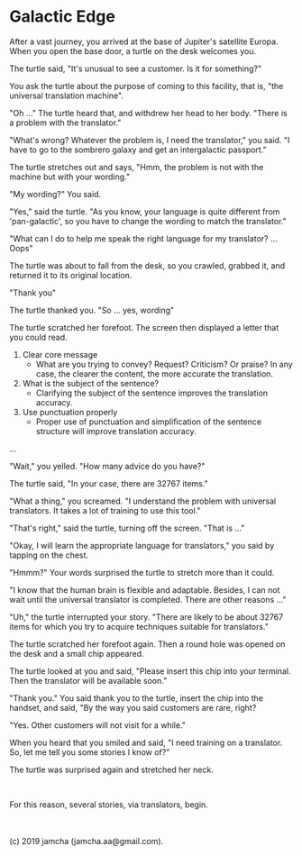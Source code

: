 

# Galactic Edge

After a vast journey, you arrived at the base of Jupiter's satellite Europa. When you open the base door, a turtle on the desk welcomes you.

The turtle said, "It's unusual to see a customer. Is it for something?"

You ask the turtle about the purpose of coming to this facility, that is, "the universal translation machine".

"Oh ..." The turtle heard that, and withdrew her head to her body. "There is a problem with the translator."

"What's wrong? Whatever the problem is, I need the translator," you said. "I have to go to the sombrero galaxy and get an intergalactic passport."

The turtle stretches out and says, "Hmm, the problem is not with the machine but with your wording."

"My wording?" You said.

"Yes," said the turtle. "As you know, your language is quite different from 'pan-galactic', so you have to change the wording to match the translator."

"What can I do to help me speak the right language for my translator? ... Oops"

The turtle was about to fall from the desk, so you crawled, grabbed it, and returned it to its original location.

"Thank you"

The turtle thanked you. "So ... yes, wording"

The turtle scratched her forefoot. The screen then displayed a letter that you could read.

1.  Clear core message
    -   What are you trying to convey? Request? Criticism? Or praise? In any case, the clearer the content, the more accurate the translation.
2.  What is the subject of the sentence?
    -   Clarifying the subject of the sentence improves the translation accuracy.
3.  Use punctuation properly
    -   Proper use of punctuation and simplification of the sentence structure will improve translation accuracy.

...

"Wait," you yelled. "How many advice do you have?"

The turtle said, "In your case, there are 32767 items."

"What a thing," you screamed. "I understand the problem with universal translators. It takes a lot of training to use this tool."

"That's right," said the turtle, turning off the screen. "That is ..."

"Okay, I will learn the appropriate language for translators," you said by tapping on the chest.

"Hmmm?" Your words surprised the turtle to stretch more than it could.

"I know that the human brain is flexible and adaptable. Besides, I can not wait until the universal translator is completed. There are other reasons ..."

"Uh," the turtle interrupted your story. "There are likely to be about 32767 items for which you try to acquire techniques suitable for translators."

The turtle scratched her forefoot again. Then a round hole was opened on the desk and a small chip appeared.

The turtle looked at you and said, "Please insert this chip into your terminal. Then the translator will be available soon."

"Thank you." You said thank you to the turtle, insert the chip into the handset, and said, "By the way you said customers are rare, right?

"Yes. Other customers will not visit for a while."

When you heard that you smiled and said, "I need training on a translator. So, let me tell you some stories I know of?"

The turtle was surprised again and stretched her neck.

<br>

For this reason, several stories, via translators, begin.

<br>
<br>
(c) 2019 jamcha (jamcha.aa@gmail.com).

